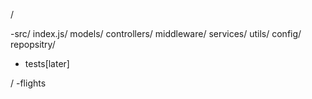 /

 -src/
 index.js/
 models/
 controllers/
 middleware/
 services/
 utils/
 config/
 repopsitry/
- tests[later]


/
-flights